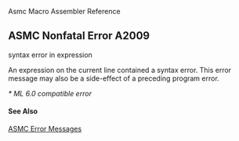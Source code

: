 Asmc Macro Assembler Reference

## ASMC Nonfatal Error A2009

syntax error in expression

An expression on the current line contained a syntax error. This error message may also be a side-effect of a preceding program error.

_* ML 6.0 compatible error_

#### See Also

[ASMC Error Messages](readme.md)